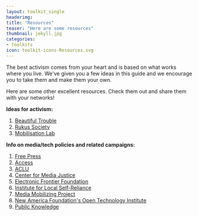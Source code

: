 ```yaml
---
layout: toolkit_single
headerimg:
title: "Resources"
teaser: "Here are some resources"
thumbnail: jekyll.jpg
categories:
- toolkits
icon: toolkit-icons-Resources.svg
---
```


The best activism comes from your heart and is based on what works where you live. We've given you a few ideas in this guide and we encourage you to take them and make them your own. 

Here are some other excellent resources. Check them out and share them with your networks!

**Ideas for activism:**
1. [Beautiful Trouble](http://beautifultrouble.org/)
2. [Rukus Society](http://www.ruckus.org/)
3. [Mobilisation Lab](http://www.mobilisationlab.org/)

**Info on media/tech policies and related campaigns:**
1. [Free Press](http://www.freepress.net/)
2. [Access](https://www.accessnow.org/)
3. [ACLU](https://www.aclu.org/)
4. [Center for Media Justice](http://centerformediajustice.org/)
5. [Electronic Frontier Foundation](https://www.eff.org/)
6. [Institute for Local Self-Reliance](http://ilsr.org/)
7. [Media Mobilizing Project](http://mediamobilizing.org/)
8. [New America Foundation's Open Technology Institute](https://www.newamerica.org/oti/)
9. [Public Knowledge](https://www.publicknowledge.org/)

